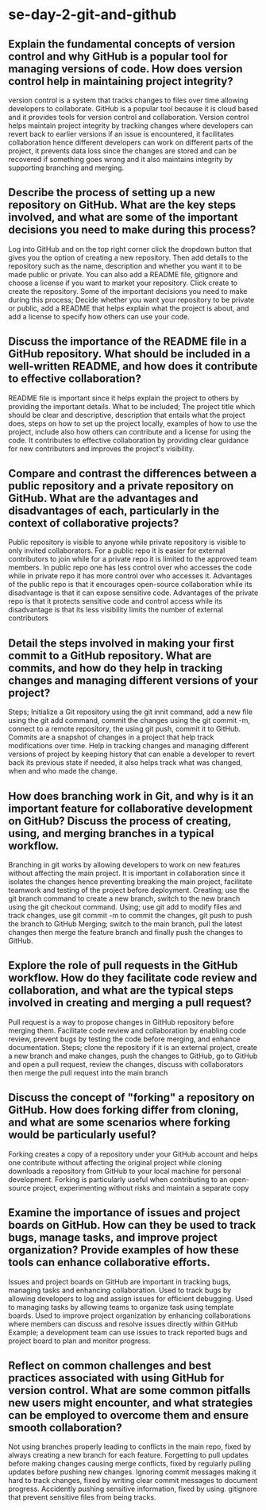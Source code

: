 # se-day-2-git-and-github
## Explain the fundamental concepts of version control and why GitHub is a popular tool for managing versions of code. How does version control help in maintaining project integrity?
version control is a system that tracks changes to files over time allowing developers to collaborate. GitHub is a popular tool because it is cloud based and it provides tools for version control and collaboration. Version control helps maintain project integrity by tracking changes where developers can revert back to earlier versions if an issue is encountered, it facilitates collaboration hence different developers can work on different parts of the project, it prevents data loss since the changes are stored and can be recovered if something goes wrong and it also maintains integrity by supporting branching and merging.

## Describe the process of setting up a new repository on GitHub. What are the key steps involved, and what are some of the important decisions you need to make during this process?
Log into GitHub and on the top right corner click the dropdown button that gives you the option of creating a new repository. Then add details to the repository such as the name, description and whether you want it to be made public or private. You can also add a README file, gitignore and choose a license if you want to market your repository. Click create to create the repository. 
Some of the important decisions you need to make during this process; Decide whether you want your repository to be private or public, add a README that helps explain what the project is about, and add a license to specify how others can use your code. 


## Discuss the importance of the README file in a GitHub repository. What should be included in a well-written README, and how does it contribute to effective collaboration?
README file is important since it helps explain the project to others by providing the important details.
What to be included; The project title which should be clear and descriptive, description that entails what the project does, steps on how to set up the project locally, examples of how to use the project, include also how others can contribute and a license for using the code.
It contributes to effective collaboration by providing clear guidance for new contributors and improves the project's visibility.


## Compare and contrast the differences between a public repository and a private repository on GitHub. What are the advantages and disadvantages of each, particularly in the context of collaborative projects?
Public repository is visible to anyone while private repository is visible to only invited collaborators. For a public repo it is easier for external contributors to join while for a private repo it is limited to the approved team members. In public repo one has less control over who accesses the code while in private repo it has more control over who accesses it.
Advantages of the public repo is that it encourages open-source collaboration while its disadvantage is that it can expose sensitive code.
Advantages of the private repo is that it protects sensitive code and control access while its disadvantage is that its less visibility limits the number of external contributors


## Detail the steps involved in making your first commit to a GitHub repository. What are commits, and how do they help in tracking changes and managing different versions of your project?
Steps; Initialize a Git repository using the git innit command, add a new file using the git add command, commit the changes using the git commit -m, connect to a remote repository, the using git push, commit it to GitHub.
Commits are a snapshot of changes in a project that help track modifications over time. 
Help in tracking changes and managing different versions of project by keeping history that can enable a developer to revert back its previous state if needed, it also helps track what was changed, when and who made the change. 


## How does branching work in Git, and why is it an important feature for collaborative development on GitHub? Discuss the process of creating, using, and merging branches in a typical workflow.
Branching in git works by allowing developers to work on new features without affecting the main project. It is important in collaboration since it isolates the changes hence preventing breaking the main project, facilitate teamwork and testing of the project before deployment. 
Creating; use the git branch command to create a new branch, switch to the new branch using the git checkout command.
Using; use git add to modify files and track changes, use git commit -m to commit the changes, git push to push the branch to GitHub 
Merging; switch to the main branch, pull the latest changes then merge the feature branch and finally push the changes to GitHub.


## Explore the role of pull requests in the GitHub workflow. How do they facilitate code review and collaboration, and what are the typical steps involved in creating and merging a pull request?
Pull request is a way to propose changes in GitHub repository before merging them.
Facilitate code review and collaboration by enabling code review, prevent bugs by testing the code before merging, and enhance documentation.
Steps; clone the repository if it is an external project, create a new branch and make changes, push the changes to GitHub, go to GitHub and open a pull request, review the changes, discuss with collaborators then merge the pull request into the main branch


## Discuss the concept of "forking" a repository on GitHub. How does forking differ from cloning, and what are some scenarios where forking would be particularly useful?
Forking creates a copy of a repository under your GitHub account and helps one contribute without affecting the original project while cloning downloads a repository from GitHub to your local machine for personal development. Forking is particularly useful when contributing to an open-source project, experimenting without risks and maintain a separate copy

## Examine the importance of issues and project boards on GitHub. How can they be used to track bugs, manage tasks, and improve project organization? Provide examples of how these tools can enhance collaborative efforts.
Issues and project boards on GitHub are important in tracking bugs, managing tasks and enhancing collaboration. Used to track bugs by allowing developers to log and assign issues for efficient debugging. Used to managing tasks by allowing teams to organize task using template boards. Used to improve project organization by enhancing collaborations where members can discuss and resolve issues directly within GitHub
Example; a development team can use issues to track reported bugs and project board to plan and monitor progress.


## Reflect on common challenges and best practices associated with using GitHub for version control. What are some common pitfalls new users might encounter, and what strategies can be employed to overcome them and ensure smooth collaboration?
Not using branches properly leading to conflicts in the main repo, fixed by always creating a new branch for each feature.
Forgetting to pull updates before making changes causing merge conflicts, fixed by regularly pulling updates before pushing new changes.
Ignoring commit messages making it hard to track changes, fixed by writing clear commit messages to document progress.
Accidently pushing sensitive information, fixed by using. gitignore that prevent sensitive files from being tracks.

